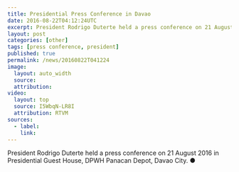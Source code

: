 ```yaml
---
title: Presidential Press Conference in Davao
date: 2016-08-22T04:12:24UTC
excerpt: President Rodrigo Duterte held a press conference on 21 August 2016 in Presidential Guest House, DPWH Panacan Depot, Davao City.
layout: post
categories: [other]
tags: [press conference, president]
published: true
permalink: /news/20160822T041224
image:
  layout: auto_width
  source: 
  attribution: 
video:
  layout: top
  source: I5WbqN-LR8I
  attribution: RTVM
sources:
  - label:
    link:
---
```


President Rodrigo Duterte held a press conference on 21 August 2016 in Presidential Guest House, DPWH Panacan Depot, Davao City.
&#x25cf;
